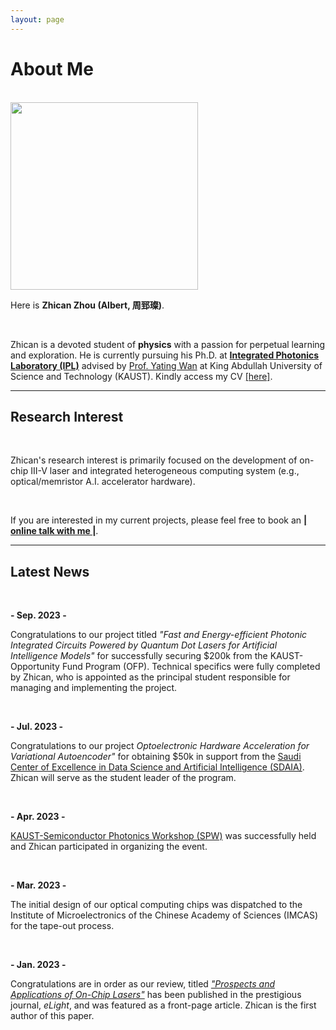 ```yaml
---
layout: page
---
```


# About Me

<br>

<img src="https://albert-canite.github.io/images/zhicanzhou.jpg" class="floatpic" width="300" height="300">

Here is **Zhican Zhou (Albert, 周郅璨)**.

<br>

Zhican is a devoted student of **physics** with a passion for perpetual learning and exploration. He is currently pursuing his Ph.D. at **[Integrated Photonics Laboratory (IPL)](https://cemse.kaust.edu.sa/ipl)** advised by [Prof. Yating Wan](https://scholar.google.com/citations?user=uJ6__ScAAAAJ&hl=en&oi=ao) at King Abdullah University of Science and Technology (KAUST). Kindly access my CV [[here]](https://albert-canite.github.io/file/zhicanzhou-CV.pdf).

---
## Research Interest

<br>

Zhican's research interest is primarily focused on the development of on-chip III-V laser and integrated heterogeneous computing
system (e.g., optical/memristor A.I. accelerator hardware).

<br>

If you are interested in my current projects, please feel free to book an [**| online talk with me |**](https://calendly.com/lancecai/meet-with-lance).
<br>

---

## Latest News

<br>

**- Sep. 2023 -**

Congratulations to our project titled <span style="font-style: italic;">"Fast and Energy-efficient Photonic Integrated Circuits Powered by Quantum Dot Lasers for Artificial Intelligence Models"</span> for successfully securing $200k from the KAUST-Opportunity Fund Program (OFP). Technical specifics were fully completed by Zhican, who is appointed as the principal student responsible for managing and implementing the project.

<br>

**- Jul. 2023 -** 

Congratulations to our project <span style="font-style: italic;">Optoelectronic Hardware Acceleration for Variational Autoencoder"</span>  for obtaining $50k in support from the [Saudi Center of Excellence in Data Science and Artificial Intelligence (SDAIA)](https://sdaia.gov.sa/en/default.aspx). Zhican will serve as the student leader of the program.

<br>

**- Apr. 2023 -**

[KAUST-Semiconductor Photonics Workshop (SPW)](https://cemse.kaust.edu.sa/ipl/news/semiconductor-photonics-workshop-2023-0) was successfully held and Zhican participated in organizing the event.

<br>

**- Mar. 2023 -**

The initial design of our optical computing chips was dispatched to the Institute of Microelectronics of the Chinese Academy of Sciences (IMCAS) for the tape-out process.

<br>

**- Jan. 2023 -**

Congratulations are in order as our review, titled [_"Prospects and Applications of On-Chip Lasers"_](https://elight.springeropen.com/articles/10.1186/s43593-022-00027-x) has been published in the prestigious journal, _eLight_, and was featured as a front-page article. Zhican is the first author of this paper.
